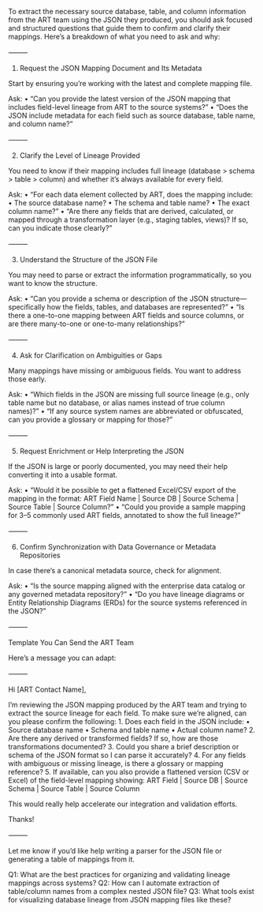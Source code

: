 To extract the necessary source database, table, and column information from the ART team using the JSON they produced, you should ask focused and structured questions that guide them to confirm and clarify their mappings. Here’s a breakdown of what you need to ask and why:

⸻

1. Request the JSON Mapping Document and Its Metadata

Start by ensuring you’re working with the latest and complete mapping file.

Ask:
	•	“Can you provide the latest version of the JSON mapping that includes field-level lineage from ART to the source systems?”
	•	“Does the JSON include metadata for each field such as source database, table name, and column name?”

⸻

2. Clarify the Level of Lineage Provided

You need to know if their mapping includes full lineage (database > schema > table > column) and whether it’s always available for every field.

Ask:
	•	“For each data element collected by ART, does the mapping include:
	•	The source database name?
	•	The schema and table name?
	•	The exact column name?”
	•	“Are there any fields that are derived, calculated, or mapped through a transformation layer (e.g., staging tables, views)? If so, can you indicate those clearly?”

⸻

3. Understand the Structure of the JSON File

You may need to parse or extract the information programmatically, so you want to know the structure.

Ask:
	•	“Can you provide a schema or description of the JSON structure—specifically how the fields, tables, and databases are represented?”
	•	“Is there a one-to-one mapping between ART fields and source columns, or are there many-to-one or one-to-many relationships?”

⸻

4. Ask for Clarification on Ambiguities or Gaps

Many mappings have missing or ambiguous fields. You want to address those early.

Ask:
	•	“Which fields in the JSON are missing full source lineage (e.g., only table name but no database, or alias names instead of true column names)?”
	•	“If any source system names are abbreviated or obfuscated, can you provide a glossary or mapping for those?”

⸻

5. Request Enrichment or Help Interpreting the JSON

If the JSON is large or poorly documented, you may need their help converting it into a usable format.

Ask:
	•	“Would it be possible to get a flattened Excel/CSV export of the mapping in the format: ART Field Name | Source DB | Source Schema | Source Table | Source Column?”
	•	“Could you provide a sample mapping for 3–5 commonly used ART fields, annotated to show the full lineage?”

⸻

6. Confirm Synchronization with Data Governance or Metadata Repositories

In case there’s a canonical metadata source, check for alignment.

Ask:
	•	“Is the source mapping aligned with the enterprise data catalog or any governed metadata repository?”
	•	“Do you have lineage diagrams or Entity Relationship Diagrams (ERDs) for the source systems referenced in the JSON?”

⸻

Template You Can Send the ART Team

Here’s a message you can adapt:

⸻

Hi [ART Contact Name],

I’m reviewing the JSON mapping produced by the ART team and trying to extract the source lineage for each field. To make sure we’re aligned, can you please confirm the following:
	1.	Does each field in the JSON include:
	•	Source database name
	•	Schema and table name
	•	Actual column name?
	2.	Are there any derived or transformed fields? If so, how are those transformations documented?
	3.	Could you share a brief description or schema of the JSON format so I can parse it accurately?
	4.	For any fields with ambiguous or missing lineage, is there a glossary or mapping reference?
	5.	If available, can you also provide a flattened version (CSV or Excel) of the field-level mapping showing:
ART Field | Source DB | Source Schema | Source Table | Source Column

This would really help accelerate our integration and validation efforts.

Thanks!

⸻

Let me know if you’d like help writing a parser for the JSON file or generating a table of mappings from it.

Q1: What are the best practices for organizing and validating lineage mappings across systems?
Q2: How can I automate extraction of table/column names from a complex nested JSON file?
Q3: What tools exist for visualizing database lineage from JSON mapping files like these?